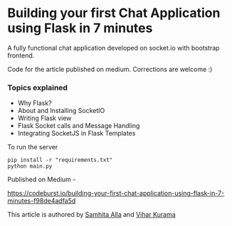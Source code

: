 # Building your first Chat Application using Flask in 7 minutes

A fully functional chat application developed on socket.io with bootstrap frontend.

Code for the article published on medium. Corrections are welcome :)

### Topics explained

- Why Flask?
- About and Installing SocketIO
- Writing Flask view
- Flask Socket calls and Message Handling
- Integrating SocketJS in Flask Templates 

To run the server

    pip install -r "requirements.txt"
    python main.py

Published on Medium - 

https://codeburst.io/building-your-first-chat-application-using-flask-in-7-minutes-f98de4adfa5d


This article is authored by [Samhita Alla](https://github.com/samhita-alla) and [Vihar Kurama](https://github.com/vihar)

